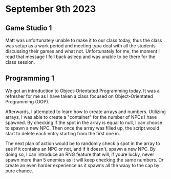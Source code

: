 # September 9th 2023 

## Game Studio 1 
Matt was unfortunately unable to make it to our class today, thus the class was setup as a work period and meeting
typa deal with all the students discussing their games and what not. 
Unfortunately for me, the moment I read that message I fell back asleep and was unable to be there for the class session.

## Programming 1 
We got an introduction to Object-Orientated Programming today. It was a refresher for me as I have taken a class focused on Object-Orientated Programming (OOP).

Afterwards, I attempted to learn how to create arrays and numbers. Utilizing arrays, I was able to create a "container" for the number of NPCs I have spawned. By checking if the spot in the array is equal to null, I can choose to spawn a new NPC. Then once the array was filled up, the script would start to delete each entry starting from the first one in.

The next plan of action would be to randomly check a spot in the array to see if it contains an NPC or not, and if it doesn't, spawn a new NPC. By doing so, I can introduce an RNG feature that will, if youre  lucky, never spawn more than 5 enemies as it will keep checking the same numbers. Or create an even harder experience as it spawns all the waay to the cap by pure chance.
